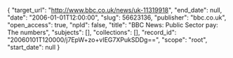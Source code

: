 {
  "target_url": "http://www.bbc.co.uk/news/uk-11319918", 
  "end_date": null, 
  "date": "2006-01-01T12:00:00", 
  "slug": 56623136, 
  "publisher": "bbc.co.uk", 
  "open_access": true, 
  "npld": false, 
  "title": "BBC News: Public Sector pay: The numbers", 
  "subjects": [], 
  "collections": [], 
  "record_id": "20060101T120000/j7EpW+zo+vIEG7XPukSDDg==", 
  "scope": "root", 
  "start_date": null
}

